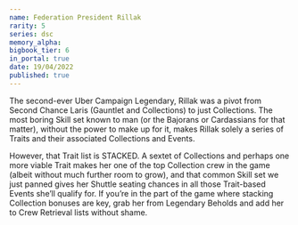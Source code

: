 ```yaml
---
name: Federation President Rillak
rarity: 5
series: dsc
memory_alpha:
bigbook_tier: 6
in_portal: true
date: 19/04/2022
published: true
---
```


The second-ever Uber Campaign Legendary, Rillak was a pivot from Second Chance Laris (Gauntlet and Collections) to just Collections. The most boring Skill set known to man (or the Bajorans or Cardassians for that matter), without the power to make up for it, makes Rillak solely a series of Traits and their associated Collections and Events.

However, that Trait list is STACKED. A sextet of Collections and perhaps one more viable Trait makes her one of the top Collection crew in the game (albeit without much further room to grow), and that common Skill set we just panned gives her Shuttle seating chances in all those Trait-based Events she’ll qualify for. If you’re in the part of the game where stacking Collection bonuses are key, grab her from Legendary Beholds and add her to Crew Retrieval lists without shame.

